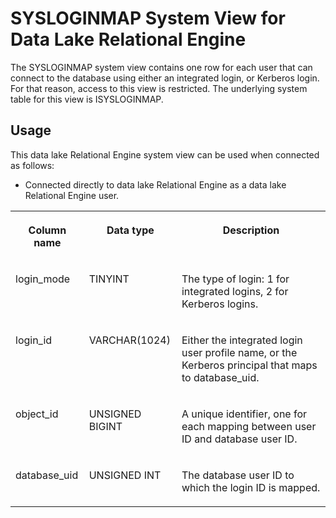 <!-- loio3be9213a6c5f1014a2c28ce5dc6c41c8 -->

# SYSLOGINMAP System View for Data Lake Relational Engine

The SYSLOGINMAP system view contains one row for each user that can connect to the database using either an integrated login, or Kerberos login. For that reason, access to this view is restricted. The underlying system table for this view is ISYSLOGINMAP.



<a name="loio3be9213a6c5f1014a2c28ce5dc6c41c8__section_v1w_qbq_b4b"/>

## Usage

This data lake Relational Engine system view can be used when connected as follows:

-   Connected directly to data lake Relational Engine as a data lake Relational Engine user.




<table>
<tr>
<th valign="top">

Column name

</th>
<th valign="top">

Data type

</th>
<th valign="top">

Description

</th>
</tr>
<tr>
<td valign="top">

login\_mode

</td>
<td valign="top">

TINYINT

</td>
<td valign="top">

The type of login: 1 for integrated logins, 2 for Kerberos logins.

</td>
</tr>
<tr>
<td valign="top">

login\_id

</td>
<td valign="top">

VARCHAR\(1024\)

</td>
<td valign="top">

Either the integrated login user profile name, or the Kerberos principal that maps to database\_uid.

</td>
</tr>
<tr>
<td valign="top">

object\_id

</td>
<td valign="top">

UNSIGNED BIGINT

</td>
<td valign="top">

A unique identifier, one for each mapping between user ID and database user ID.

</td>
</tr>
<tr>
<td valign="top">

database\_uid

</td>
<td valign="top">

UNSIGNED INT

</td>
<td valign="top">

The database user ID to which the login ID is mapped.

</td>
</tr>
</table>

